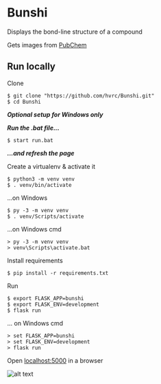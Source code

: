 # Bunshi

Displays the bond-line structure of a compound

Gets images from [PubChem](https://pubchem.ncbi.nlm.nih.gov/)

## Run locally

Clone
```
$ git clone "https://github.com/hvrc/Bunshi.git"
$ cd Bunshi
```


**_Optional setup for Windows only_**

**_Run the .bat file..._**
```
$ start run.bat
```
**_...and refresh the page_**


Create a virtualenv & activate it
```
$ python3 -m venv venv
$ . venv/bin/activate
```

...on Windows
```
$ py -3 -m venv venv
$ . venv/Scripts/activate

```
...on Windows cmd
```
> py -3 -m venv venv
> venv\Scripts\activate.bat
```

Install requirements
```
$ pip install -r requirements.txt
```

Run
```
$ export FLASK_APP=bunshi
$ export FLASK_ENV=development
$ flask run
```

... on Windows cmd
```
> set FLASK_APP=bunshi
> set FLASK_ENV=development
> flask run
```

Open [localhost:5000](http://127.0.0.1:5000) in a browser

![alt text](https://i.imgur.com/W18Itgg.png)
